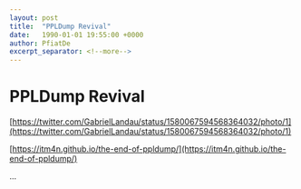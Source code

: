 ```yaml
---
layout: post
title:  "PPLDump Revival"
date:   1990-01-01 19:55:00 +0000
author: PfiatDe
excerpt_separator: <!--more-->
---
```


# PPLDump Revival

[https://twitter.com/GabrielLandau/status/1580067594568364032/photo/1](https://twitter.com/GabrielLandau/status/1580067594568364032/photo/1)

[https://itm4n.github.io/the-end-of-ppldump/](https://itm4n.github.io/the-end-of-ppldump/)

...
<!--more-->
